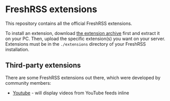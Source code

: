 # FreshRSS extensions

This repository contains all the official FreshRSS extensions.

To install an extension, download [the extension archive](https://github.com/FreshRSS/Extensions/archive/master.zip) first and extract it on your PC. Then, upload the specific extension(s) you want on your server. Extensions must be in the `./extensions` directory of your FreshRSS installation.

## Third-party extensions

There are some FreshRSS extensions out there, which were developed by community members:

- [Youtube](https://github.com/kevinpapst/freshrss-youtube) - will display videos from YouTube feeds inline

